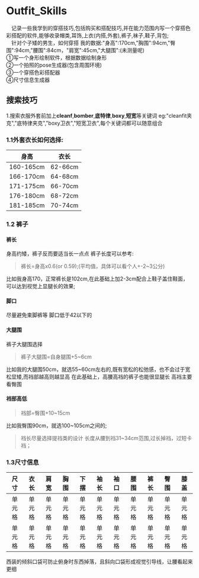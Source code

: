 # Outfit_Skills
&emsp;记录一些我学到的穿搭技巧,包括购买和搭配技巧,并在能力范围内写一个穿搭色彩搭配的软件,能够收录帽类,耳饰,上衣(内搭,外套),裤子,袜子,鞋子,背包;  
&emsp;针对个子矮的男生，如何穿搭
我的数据:"身高":170cm,"胸围":94cm,"臀围":94cm,"腰围":84cm，"肩宽":45cm,"大腿围":(未测量呢)  
①写一个身形绘制软件，根据数据绘制身形  
②一个拍照的pose生成器(包含周围环境)  
③一个穿搭色彩搭配器  
④尺寸信息生成器
## 搜索技巧  
1.搜索衣服外套前加上**cleanf**,**bomber**,**底特律**,**boxy**,**短宽**等关键词
eg:"cleanfit夹克","底特律夹克","boxy卫衣","短宽卫衣",每个关键词都可以随意组合
### 1.1外套衣长如何选择:
| 身高 | 衣长 |
| :-----:| :----: | 
| 160-165cm | 62-66cm | 
| 166-170cm | 64-68cm |
| 171-175cm | 66-70cm |
| 176-180cm | 68-72cm |
| 181-185cm | 70-74cm |
### 1.2 裤子
#### 裤长
身高约矮，裤子反而要适当长一点点
裤子长度可以参考:
> 裤长=身高x0.6(or 0.59);(平均值，具体可以看个人+-2~3公分)

比如我身高170，正常裤长是102cm,在此基础上加2-3cm配合上鞋子盖住鞋面，可以达到视觉上显腿长的效果;
#### 脚口
尽量避免束脚裤等
脚口低于42以下的
#### 大腿围
裤子大腿围选择
> 裤子大腿围=自身腿围+5~6cm

比如我的大腿围50cm，就选55~60cm左右的,既有宽松的松弛感，也不会过于宽松显矮,而裆部越高则越显高
在此基础上，高腰高裆的裤子也能很显腿长
高裆主要看臀围
#### 裆部高低
> 裆部=臀围+10~15cm

比如我臀围90cm，就选100~105cm之间的;
> 裆长尽量选择提裆类的设计
> 长度从腰到裆31~34cm范围,过长掉裆，过短卡裆；

### 1.3尺寸信息
| 尺寸 | 衣长 | 肩宽 | 胸围 | 下摆 | 袖长 | 袖口 | 腰围 | 裤长 | 臀围 | 膝盖 |
| :----: | :----: | :----: | :----: | :----: | :----: | :----: | :----: | :----: | :----: | :----: |
| 单元格 | 单元格 | 单元格 | 单元格 | 单元格 | 单元格 | 单元格 | 单元格 | 单元格 | 单元格 | 单元格 |
| 单元格 | 单元格 | 单元格 | 单元格 | 单元格 | 单元格 | 单元格 | 单元格 | 单元格 | 单元格 | 单元格 |

西装的倾斜口袋可防止俯身时东西掉落，且斜向口袋形成视觉引导线，让腰看起来更细

